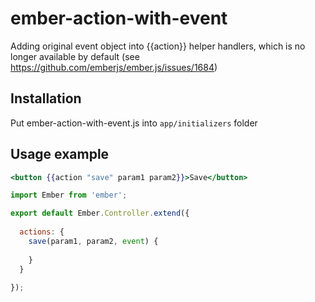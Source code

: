 # ember-action-with-event
Adding original event object into {{action}} helper handlers, which is no longer available by default (see https://github.com/emberjs/ember.js/issues/1684)

## Installation
Put ember-action-with-event.js into `app/initializers` folder

## Usage example
```hbs
<button {{action "save" param1 param2}}>Save</button>
```

```js
import Ember from 'ember';

export default Ember.Controller.extend({
  
  actions: {
    save(param1, param2, event) {
      
    }
  }
  
});
```
